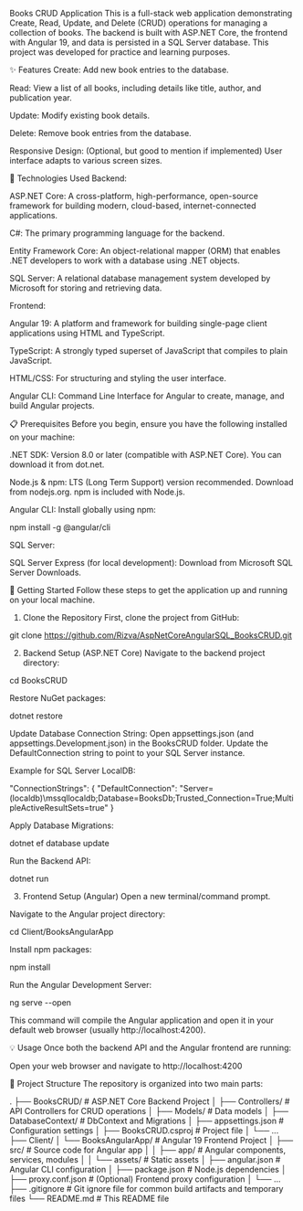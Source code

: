 Books CRUD Application
This is a full-stack web application demonstrating Create, Read, Update, and Delete (CRUD) operations for managing a collection of books. The backend is built with ASP.NET Core, the frontend with Angular 19, and data is persisted in a SQL Server database. This project was developed for practice and learning purposes.

✨ Features
Create: Add new book entries to the database.

Read: View a list of all books, including details like title, author, and publication year.

Update: Modify existing book details.

Delete: Remove book entries from the database.

Responsive Design: (Optional, but good to mention if implemented) User interface adapts to various screen sizes.

🚀 Technologies Used
Backend:

ASP.NET Core: A cross-platform, high-performance, open-source framework for building modern, cloud-based, internet-connected applications.

C#: The primary programming language for the backend.

Entity Framework Core: An object-relational mapper (ORM) that enables .NET developers to work with a database using .NET objects.

SQL Server: A relational database management system developed by Microsoft for storing and retrieving data.

Frontend:

Angular 19: A platform and framework for building single-page client applications using HTML and TypeScript.

TypeScript: A strongly typed superset of JavaScript that compiles to plain JavaScript.

HTML/CSS: For structuring and styling the user interface.

Angular CLI: Command Line Interface for Angular to create, manage, and build Angular projects.

📋 Prerequisites
Before you begin, ensure you have the following installed on your machine:

.NET SDK: Version 8.0 or later (compatible with ASP.NET Core). You can download it from dot.net.

Node.js & npm: LTS (Long Term Support) version recommended. Download from nodejs.org. npm is included with Node.js.

Angular CLI: Install globally using npm:

npm install -g @angular/cli

SQL Server:

SQL Server Express (for local development): Download from Microsoft SQL Server Downloads.


🚀 Getting Started
Follow these steps to get the application up and running on your local machine.

1. Clone the Repository
First, clone the project from GitHub:

git clone https://github.com/Rizva/AspNetCoreAngularSQL_BooksCRUD.git

2. Backend Setup (ASP.NET Core)
Navigate to the backend project directory:

cd BooksCRUD

Restore NuGet packages:

dotnet restore

Update Database Connection String:
Open appsettings.json (and appsettings.Development.json) in the BooksCRUD folder. Update the DefaultConnection string to point to your SQL Server instance.

Example for SQL Server LocalDB:

"ConnectionStrings": {
  "DefaultConnection": "Server=(localdb)\\mssqllocaldb;Database=BooksDb;Trusted_Connection=True;MultipleActiveResultSets=true"
}

Apply Database Migrations:

dotnet ef database update

Run the Backend API:

dotnet run

3. Frontend Setup (Angular)
Open a new terminal/command prompt.

Navigate to the Angular project directory:

cd Client/BooksAngularApp

Install npm packages:

npm install

Run the Angular Development Server:

ng serve --open

This command will compile the Angular application and open it in your default web browser (usually http://localhost:4200).

💡 Usage
Once both the backend API and the Angular frontend are running:

Open your web browser and navigate to http://localhost:4200


📂 Project Structure
The repository is organized into two main parts:

.
├── BooksCRUD/                # ASP.NET Core Backend Project
│   ├── Controllers/          # API Controllers for CRUD operations
│   ├── Models/               # Data models
│   ├── DatabaseContext/      # DbContext and Migrations
│   ├── appsettings.json      # Configuration settings
│   ├── BooksCRUD.csproj      # Project file
│   └── ...
├── Client/
│   └── BooksAngularApp/      # Angular 19 Frontend Project
│       ├── src/              # Source code for Angular app
│       │   ├── app/          # Angular components, services, modules
│       │   └── assets/       # Static assets
│       ├── angular.json      # Angular CLI configuration
│       ├── package.json      # Node.js dependencies
│       ├── proxy.conf.json   # (Optional) Frontend proxy configuration
│       └── ...
├── .gitignore                # Git ignore file for common build artifacts and temporary files
└── README.md                 # This README file

